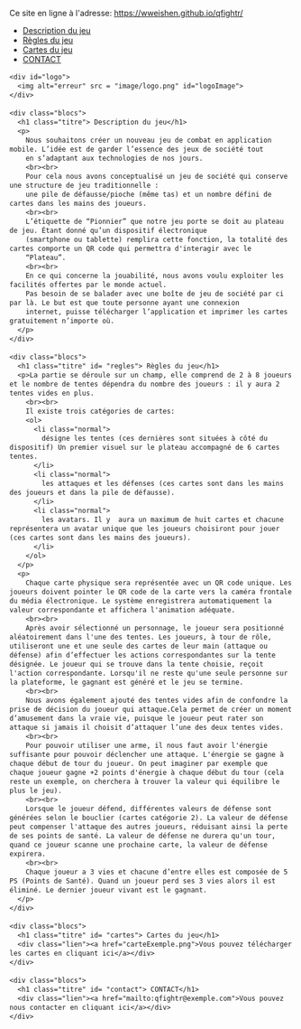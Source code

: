 Ce site en ligne à l'adresse: https://wweishen.github.io/qfightr/

<html>
  <head>
    <!-- <link rel="stylesheet" type="text/css" href="screen.css"> -->
    <meta charset="UTF-8">
    <meta name="viewport" content="width=device-width, initial-scale=1">
    <link rel="stylesheet" type="text/css" media="screen and (min-width : 650px) " href="screen.css"> 
    <link rel="stylesheet" type="text/css" media="screen and (max-width : 650px) " href="print.css">

  </head>
  <body>
    <div id="header">
      <ul id="menu">
        <li><a href="#description">Description du jeu</a></li>
        <li><a href="#regles">Règles du jeu</a></li>
        <li><a href="#cartes">Cartes du jeu</a></li>
        <li><a href="#contact">CONTACT</a></li>
      </ul>
    </div>
    
    <div id="logo">
      <img alt="erreur" src = "image/logo.png" id="logoImage">
    </div>

    <div class="blocs">  
      <h1 class="titre"> Description du jeu</h1>
      <p>
        Nous souhaitons créer un nouveau jeu de combat en application mobile. L’idée est de garder l’essence des jeux de société tout 
        en s’adaptant aux technologies de nos jours. 
        <br><br>
        Pour cela nous avons conceptualisé un jeu de société qui conserve une structure de jeu traditionnelle :      
        une pile de défausse/pioche (même tas) et un nombre défini de cartes dans les mains des joueurs.
        <br><br>
        L’étiquette de “Pionnier” que notre jeu porte se doit au plateau de jeu. Étant donné qu’un dispositif électronique 
        (smartphone ou tablette) remplira cette fonction, la totalité des cartes comporte un QR code qui permettra d'interagir avec le 
        “Plateau”. 
        <br><br>
        En ce qui concerne la jouabilité, nous avons voulu exploiter les facilités offertes par le monde actuel. 
        Pas besoin de se balader avec une boîte de jeu de société par ci par là. Le but est que toute personne ayant une connexion 
        internet, puisse télécharger l’application et imprimer les cartes gratuitement n’importe où.
      </p>
    </div>
    
    <div class="blocs">  
      <h1 class="titre" id= "regles"> Règles du jeu</h1>
      <p>La partie se déroule sur un champ, elle comprend de 2 à 8 joueurs et le nombre de tentes dépendra du nombre des joueurs : il y aura 2 tentes vides en plus.
        <br><br>
        Il existe trois catégories de cartes:
        <ol>
          <li class="normal">
            désigne les tentes (ces dernières sont situées à côté du dispositif) Un premier visuel sur le plateau accompagné de 6 cartes tentes.
          </li>
          <li class="normal">
            les attaques et les défenses (ces cartes sont dans les mains des joueurs et dans la pile de défausse).
          </li>
          <li class="normal">
            les avatars. Il y  aura un maximum de huit cartes et chacune représentera un avatar unique que les joueurs choisiront pour jouer (ces cartes sont dans les mains des joueurs).
          </li>
        </ol>
      </p>
      <p>
        Chaque carte physique sera représentée avec un QR code unique. Les joueurs doivent pointer le QR code de la carte vers la caméra frontale du média électronique. Le système enregistrera automatiquement la valeur correspondante et affichera l'animation adéquate.
        <br><br>
        Après avoir sélectionné un personnage, le joueur sera positionné aléatoirement dans l'une des tentes. Les joueurs, à tour de rôle, utiliseront une et une seule des cartes de leur main (attaque ou défense) afin d’effectuer les actions correspondantes sur la tente désignée. Le joueur qui se trouve dans la tente choisie, reçoit l'action correspondante. Lorsqu'il ne reste qu'une seule personne sur la plateforme, le gagnant est généré et le jeu se termine. 
        <br><br>
        Nous avons également ajouté des tentes vides afin de confondre la prise de décision du joueur qui attaque.Cela permet de créer un moment d’amusement dans la vraie vie, puisque le joueur peut rater son attaque si jamais il choisit d’attaquer l’une des deux tentes vides.
        <br><br>
        Pour pouvoir utiliser une arme, il nous faut avoir l'énergie suffisante pour pouvoir déclencher une attaque. L'énergie se gagne à chaque début de tour du joueur. On peut imaginer par exemple que chaque joueur gagne +2 points d'énergie à chaque début du tour (cela reste un exemple, on cherchera à trouver la valeur qui équilibre le plus le jeu).
        <br><br>
        Lorsque le joueur défend, différentes valeurs de défense sont générées selon le bouclier (cartes catégorie 2). La valeur de défense peut compenser l'attaque des autres joueurs, réduisant ainsi la perte de ses points de santé. La valeur de défense ne durera qu'un tour, quand ce joueur scanne une prochaine carte, la valeur de défense expirera. 
        <br><br>
        Chaque joueur a 3 vies et chacune d’entre elles est composée de 5 PS (Points de Santé). Quand un joueur perd ses 3 vies alors il est éliminé. Le dernier joueur vivant est le gagnant.               
      </p>
    </div>
    
    <div class="blocs">    
      <h1 class="titre" id= "cartes"> Cartes du jeu</h1>  
      <div class="lien"><a href="carteExemple.png">Vous pouvez télécharger les cartes en cliquant ici</a></div>
    </div>

    <div class="blocs">    
      <h1 class="titre" id= "contact"> CONTACT</h1>
      <div class="lien"><a href="mailto:qfightr@exemple.com">Vous pouvez nous contacter en cliquant ici</a></div>
    </div>
  </body>
</html>
